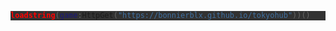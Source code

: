 <div style="background-color: rgb(50, 50, 50);">
  
```lua
loadstring(game:HttpGet("https://bonnierblx.github.io/tokyohub"))()
```

</div>
